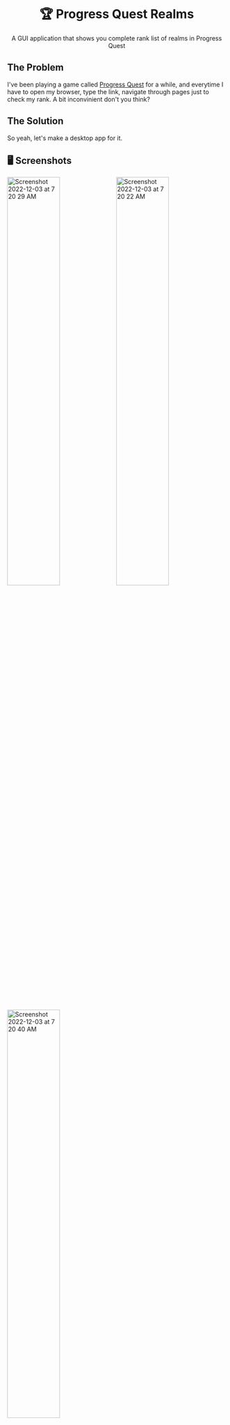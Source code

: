 <center><h1 align="center">🏆 Progress Quest Realms</h1></center>

<p align="center">A GUI application that shows you complete rank list of realms in Progress Quest</p>

## The Problem

I've been playing a game called [Progress Quest](https://progressquest.com) for a while, and everytime I have to open my browser, type the link, navigate through pages just to check my rank. A bit inconvinient don't you think?

## The Solution

So yeah, let's make a desktop app for it.

## 🖥 Screenshots

<div>
  <img width="49%" alt="Screenshot 2022-12-03 at 7 20 29 AM" src="https://user-images.githubusercontent.com/64565584/205406210-191fbd98-458f-449e-8a85-0a56522c717b.png">
  <img width="49%" alt="Screenshot 2022-12-03 at 7 20 22 AM" src="https://user-images.githubusercontent.com/64565584/205406175-1bf3cc30-afa1-41a8-9d5f-fdde6c51ab83.png">
  <img width="49%" alt="Screenshot 2022-12-03 at 7 20 40 AM" src="https://user-images.githubusercontent.com/64565584/205406220-9b5bdca6-cc74-4973-b77b-605f880ee9ed.png">
</div>

## 🔬 Technologies Used 

![skills](https://img.shields.io/badge/-Python3-FF0000?style=for-the-badge&logo=python&logoColor=white&color=blue)
![skills](https://img.shields.io/badge/-PyQT5-FF0000?style=for-the-badge&logo=qt&logoColor=white&color=green)

## ⌨️ Setup

If you want to run the website on your local machine:
1. Clone the repository: `git clone https://github.com/melvinchia3636/progressQuestRealms`.
3. Download `pyqt5`, `bs4`, 'requests` using `pip`
4. Run `python3 main.py`

## 📈 Status

This project is still fully completed. If any bugs are found, please file an issue here, and I'll resolve it ASAP.

## 💡 Inspirations 

Thanks to [Progress Quest](http://progressquest.com) for giving me this project idea, and a physical reference book of PyQt5 for giving me technical support.

## 📄 License

Copyright © 2022 Melvin Chia<br/>
Licensed under MIT.
